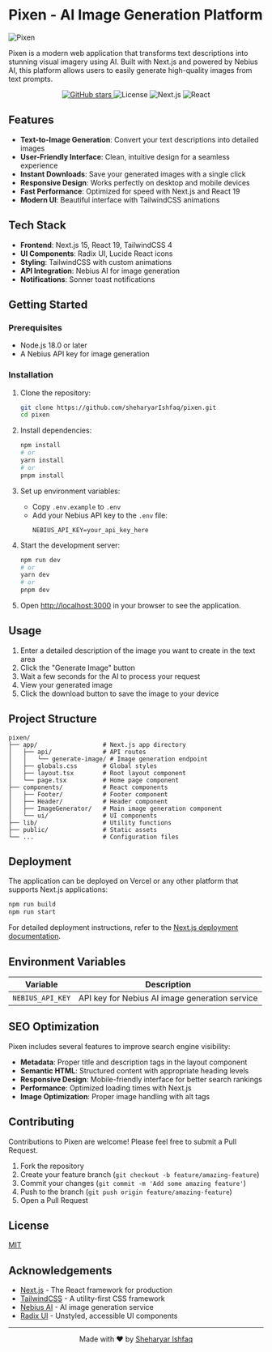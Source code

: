 # Pixen - AI Image Generation Platform

![Pixen](https://i.imgur.com/FATy4Pc.png) <!-- Replace with an actual screenshot of your application -->

Pixen is a modern web application that transforms text descriptions into stunning visual imagery using AI. Built with Next.js and powered by Nebius AI, this platform allows users to easily generate high-quality images from text prompts.

<p align="center">
  <a href="https://github.com/sheharyarIshfaq/pixen.git">
    <img src="https://img.shields.io/github/stars/sheharyarIshfaq/pixen?style=social" alt="GitHub stars">
  </a>
  <img src="https://img.shields.io/badge/license-MIT-blue" alt="License">
  <img src="https://img.shields.io/badge/Next.js-15-black" alt="Next.js">
  <img src="https://img.shields.io/badge/React-19-blue" alt="React">
</p>

## Features

- **Text-to-Image Generation**: Convert your text descriptions into detailed images
- **User-Friendly Interface**: Clean, intuitive design for a seamless experience
- **Instant Downloads**: Save your generated images with a single click
- **Responsive Design**: Works perfectly on desktop and mobile devices
- **Fast Performance**: Optimized for speed with Next.js and React 19
- **Modern UI**: Beautiful interface with TailwindCSS animations

## Tech Stack

- **Frontend**: Next.js 15, React 19, TailwindCSS 4
- **UI Components**: Radix UI, Lucide React icons
- **Styling**: TailwindCSS with custom animations
- **API Integration**: Nebius AI for image generation
- **Notifications**: Sonner toast notifications

## Getting Started

### Prerequisites

- Node.js 18.0 or later
- A Nebius API key for image generation

### Installation

1. Clone the repository:

   ```bash
   git clone https://github.com/sheharyarIshfaq/pixen.git
   cd pixen
   ```

2. Install dependencies:

   ```bash
   npm install
   # or
   yarn install
   # or
   pnpm install
   ```

3. Set up environment variables:

   - Copy `.env.example` to `.env`
   - Add your Nebius API key to the `.env` file:
     ```
     NEBIUS_API_KEY=your_api_key_here
     ```

4. Start the development server:

   ```bash
   npm run dev
   # or
   yarn dev
   # or
   pnpm dev
   ```

5. Open [http://localhost:3000](http://localhost:3000) in your browser to see the application.

## Usage

1. Enter a detailed description of the image you want to create in the text area
2. Click the "Generate Image" button
3. Wait a few seconds for the AI to process your request
4. View your generated image
5. Click the download button to save the image to your device

## Project Structure

```
pixen/
├── app/                  # Next.js app directory
│   ├── api/              # API routes
│   │   └── generate-image/ # Image generation endpoint
│   ├── globals.css       # Global styles
│   ├── layout.tsx        # Root layout component
│   └── page.tsx          # Home page component
├── components/           # React components
│   ├── Footer/           # Footer component
│   ├── Header/           # Header component
│   ├── ImageGenerator/   # Main image generation component
│   └── ui/               # UI components
├── lib/                  # Utility functions
├── public/               # Static assets
└── ...                   # Configuration files
```

## Deployment

The application can be deployed on Vercel or any other platform that supports Next.js applications:

```bash
npm run build
npm run start
```

For detailed deployment instructions, refer to the [Next.js deployment documentation](https://nextjs.org/docs/app/building-your-application/deploying).

## Environment Variables

| Variable         | Description                                    |
| ---------------- | ---------------------------------------------- |
| `NEBIUS_API_KEY` | API key for Nebius AI image generation service |

## SEO Optimization

Pixen includes several features to improve search engine visibility:

- **Metadata**: Proper title and description tags in the layout component
- **Semantic HTML**: Structured content with appropriate heading levels
- **Responsive Design**: Mobile-friendly interface for better search rankings
- **Performance**: Optimized loading times with Next.js
- **Image Optimization**: Proper image handling with alt tags

## Contributing

Contributions to Pixen are welcome! Please feel free to submit a Pull Request.

1. Fork the repository
2. Create your feature branch (`git checkout -b feature/amazing-feature`)
3. Commit your changes (`git commit -m 'Add some amazing feature'`)
4. Push to the branch (`git push origin feature/amazing-feature`)
5. Open a Pull Request

## License

[MIT](LICENSE)

## Acknowledgements

- [Next.js](https://nextjs.org/) - The React framework for production
- [TailwindCSS](https://tailwindcss.com/) - A utility-first CSS framework
- [Nebius AI](https://nebius.ai/) - AI image generation service
- [Radix UI](https://www.radix-ui.com/) - Unstyled, accessible UI components

---

<p align="center">
  Made with ❤️ by <a href="https://github.com/sheharyarIshfaq">Sheharyar Ishfaq</a>
</p>

<!-- Keywords for SEO -->
<!--
  AI image generation, text to image, Pixen, Next.js image generator,
  AI art generator, Nebius AI, React image generation, TailwindCSS UI
-->
